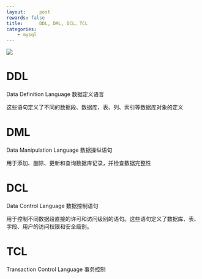 ```yaml
---
layout:     post
rewards: false
title:      DDL, DML, DCL，TCL
categories:
    - mysql
---
```


![](https://ws1.sinaimg.cn/large/006tKfTcgy1g1hcjank7ij310o0m8dhy.jpg)

# DDL
Data Definition Language 数据定义语言

这些语句定义了不同的数据段、数据库、表、列、索引等数据库对象的定义

# DML
Data Manipulation Language 数据操纵语句

用于添加、删除、更新和查询数据库记录，并检查数据完整性

# DCL

Data Control Language 数据控制语句

用于控制不同数据段直接的许可和访问级别的语句。这些语句定义了数据库、表、字段、用户的访问权限和安全级别。

# TCL
Transaction Control Language  事务控制

